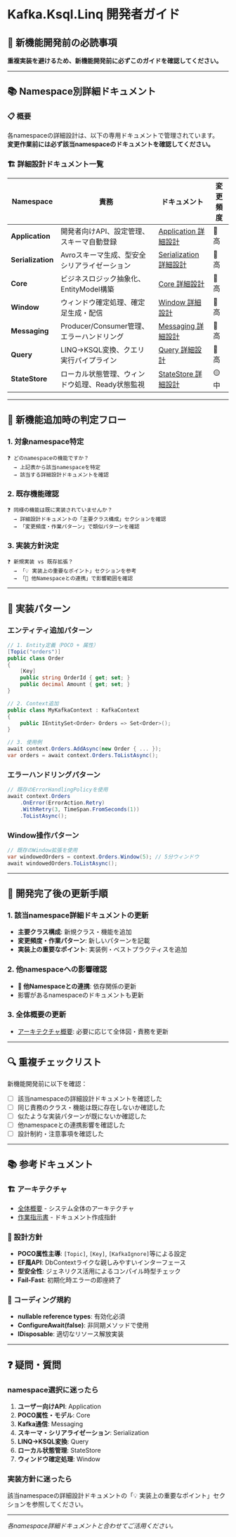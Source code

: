 # Kafka.Ksql.Linq 開発者ガイド

## 🎯 新機能開発前の必読事項

**重複実装を避けるため、新機能開発前に必ずこのガイドを確認してください。**

---

## 📚 Namespace別詳細ドキュメント

### 📋 概要
各namespaceの詳細設計は、以下の専用ドキュメントで管理されています。  
**変更作業前には必ず該当namespaceのドキュメントを確認してください。**

### 🏗️ 詳細設計ドキュメント一覧

| Namespace | 責務 | ドキュメント | 変更頻度 |
|-----------|------|-------------|----------|
| **Application** | 開発者向けAPI、設定管理、スキーマ自動登録 | [Application 詳細設計](docs/architecture/namespaces/Application.md) | 🔴 高 |
| **Serialization** | Avroスキーマ生成、型安全シリアライゼーション | [Serialization 詳細設計](docs/architecture/namespaces/Serialization.md) | 🔴 高 |
| **Core** | ビジネスロジック抽象化、EntityModel構築 | [Core 詳細設計](docs/architecture/namespaces/Core.md) | 🔴 高 |
| **Window** | ウィンドウ確定処理、確定足生成・配信 | [Window 詳細設計](docs/architecture/namespaces/Window.md) | 🔴 高 |
| **Messaging** | Producer/Consumer管理、エラーハンドリング | [Messaging 詳細設計](docs/architecture/namespaces/Messaging.md) | 🔴 高 |
| **Query** | LINQ→KSQL変換、クエリ実行パイプライン | [Query 詳細設計](docs/architecture/namespaces/Query.md) | 🔴 高 |
| **StateStore** | ローカル状態管理、ウィンドウ処理、Ready状態監視 | [StateStore 詳細設計](docs/architecture/namespaces/StateStore.md) | 🟡 中 |

---

## 🔧 新機能追加時の判定フロー

### 1. 対象namespace特定
```
❓ どのnamespaceの機能ですか？
  → 上記表から該当namespaceを特定
  → 該当する詳細設計ドキュメントを確認
```

### 2. 既存機能確認
```
❓ 同様の機能は既に実装されていませんか？
  → 詳細設計ドキュメントの「主要クラス構成」セクションを確認
  → 「変更頻度・作業パターン」で類似パターンを確認
```

### 3. 実装方針決定
```
❓ 新規実装 vs 既存拡張？
  → 「💡 実装上の重要なポイント」セクションを参考
  → 「🔗 他Namespaceとの連携」で影響範囲を確認
```

---

## 📝 実装パターン

### エンティティ追加パターン
```csharp
// 1. Entity定義（POCO + 属性）
[Topic("orders")]
public class Order
{
    [Key]
    public string OrderId { get; set; }
    public decimal Amount { get; set; }
}

// 2. Context追加
public class MyKafkaContext : KafkaContext
{
    public IEntitySet<Order> Orders => Set<Order>();
}

// 3. 使用例
await context.Orders.AddAsync(new Order { ... });
var orders = await context.Orders.ToListAsync();
```

### エラーハンドリングパターン
```csharp
// 既存のErrorHandlingPolicyを使用
await context.Orders
    .OnError(ErrorAction.Retry)
    .WithRetry(3, TimeSpan.FromSeconds(1))
    .ToListAsync();
```

### Window操作パターン
```csharp
// 既存のWindow拡張を使用
var windowedOrders = context.Orders.Window(5); // 5分ウィンドウ
await windowedOrders.ToListAsync();
```

---

## 🚀 開発完了後の更新手順

### 1. 該当namespace詳細ドキュメントの更新
- **主要クラス構成**: 新規クラス・機能を追加
- **変更頻度・作業パターン**: 新しいパターンを記載
- **実装上の重要なポイント**: 実装例・ベストプラクティスを追加

### 2. 他namespaceへの影響確認
- **🔗 他Namespaceとの連携**: 依存関係の更新
- 影響があるnamespaceのドキュメントも更新

### 3. 全体概要の更新
- [アーキテクチャ概要](docs/architecture/overview.md): 必要に応じて全体図・責務を更新

---

## 🔍 重複チェックリスト

新機能開発前に以下を確認：

- [ ] 該当namespaceの詳細設計ドキュメントを確認した
- [ ] 同じ責務のクラス・機能は既に存在しないか確認した
- [ ] 似たような実装パターンが既にないか確認した
- [ ] 他namespaceとの連携影響を確認した
- [ ] 設計制約・注意事項を確認した

---

## 📚 参考ドキュメント

### 🏗️ アーキテクチャ
- [全体概要](docs/architecture/overview.md) - システム全体のアーキテクチャ
- [作業指示書](docs/architecture/namespace_doc_work_instruction.md) - ドキュメント作成指針

### 🎯 設計方針
- **POCO属性主導**: `[Topic]`, `[Key]`, `[KafkaIgnore]`等による設定
- **EF風API**: DbContextライクな親しみやすいインターフェース
- **型安全性**: ジェネリクス活用によるコンパイル時型チェック
- **Fail-Fast**: 初期化時エラーの即座終了

### 🔧 コーディング規約
- **nullable reference types**: 有効化必須
- **ConfigureAwait(false)**: 非同期メソッドで使用
- **IDisposable**: 適切なリソース解放実装

---

## ❓ 疑問・質問

### namespace選択に迷ったら
1. **ユーザー向けAPI**: Application
2. **POCO属性・モデル**: Core  
3. **Kafka通信**: Messaging
4. **スキーマ・シリアライゼーション**: Serialization
5. **LINQ→KSQL変換**: Query
6. **ローカル状態管理**: StateStore
7. **ウィンドウ確定処理**: Window

### 実装方針に迷ったら
該当namespaceの詳細設計ドキュメントの「💡 実装上の重要なポイント」セクションを参照してください。

---

*各namespace詳細ドキュメントと合わせてご活用ください。*